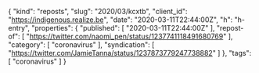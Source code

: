 {
  "kind": "reposts",
  "slug": "2020/03/kcxtb",
  "client_id": "https://indigenous.realize.be",
  "date": "2020-03-11T22:44:00Z",
  "h": "h-entry",
  "properties": {
    "published": [
      "2020-03-11T22:44:00Z"
    ],
    "repost-of": [
      "https://twitter.com/naomi_pen/status/1237741118491680769"
    ],
    "category": [
      "coronavirus"
    ],
    "syndication": [
      "https://twitter.com/JamieTanna/status/1237873779247738882"
    ]
  },
  "tags": [
    "coronavirus"
  ]
}
